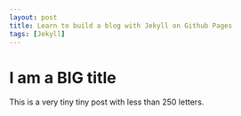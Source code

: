 ```yaml
---
layout: post
title: Learn to build a blog with Jekyll on Github Pages
tags: [Jekyll]
---
```


# I am a BIG title

This is a very tiny tiny post with less than 250 letters.
